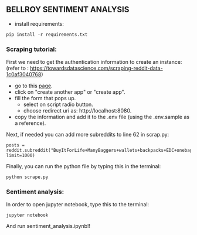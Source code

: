 ## BELLROY SENTIMENT ANALYSIS
- install requirements:
```
pip install -r requirements.txt
```
### Scraping tutorial:
First we need to get the authentication information to create an instance:
(refer to : https://towardsdatascience.com/scraping-reddit-data-1c0af3040768)
- go to this [page](https://www.reddit.com/prefs/apps).
- click on "create another app" or "create app".
- fill the form that pops up. 
    - select on script radio button.
    - choose redirect uri as: http://localhost:8080.
- copy the information and add it to the .env file (using the .env.sample as a reference).

Next, if needed you can add more subreddits to line 62 in scrap.py:
```
posts = reddit.subreddit("BuyItForLife+ManyBaggers+wallets+backpacks+EDC+onebag+EDCexchange+GooglePixel+frugalmalefashion").search('Bellroy', limit=1000)
```

Finally, you can run the python file by typing this in the terminal:
```
python scrape.py
```
### Sentiment analysis:
In order to open jupyter notebook, type this to the terminal:
```
jupyter notebook
```
And run sentiment_analysis.ipynb!!